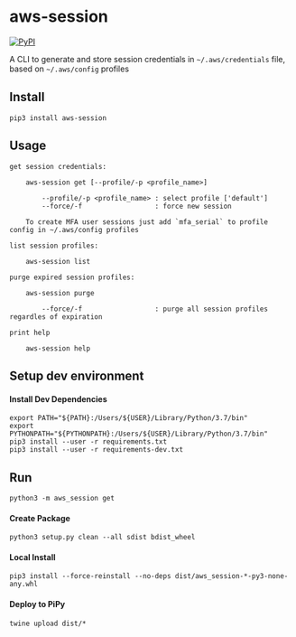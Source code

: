 # aws-session

[![PyPI](https://img.shields.io/pypi/v/aws-session)](https://pypi.org/project/aws-session/)

A CLI to generate and store session credentials in `~/.aws/credentials` file, based on `~/.aws/config` profiles

## Install

`pip3 install aws-session`

## Usage
```
get session credentials:

    aws-session get [--profile/-p <profile_name>]

        --profile/-p <profile_name> : select profile ['default']
        --force/-f                  : force new session

    To create MFA user sessions just add `mfa_serial` to profile config in ~/.aws/config profiles

list session profiles:

    aws-session list

purge expired session profiles:

    aws-session purge

        --force/-f                  : purge all session profiles regardles of expiration

print help

    aws-session help
```

## Setup dev environment

#### Install Dev Dependencies
```
export PATH="${PATH}:/Users/${USER}/Library/Python/3.7/bin"
export PYTHONPATH="${PYTHONPATH}:/Users/${USER}/Library/Python/3.7/bin"
pip3 install --user -r requirements.txt
pip3 install --user -r requirements-dev.txt
```

## Run
`python3 -m aws_session get`

#### Create Package
`python3 setup.py clean --all sdist bdist_wheel` 

#### Local Install
`pip3 install --force-reinstall --no-deps dist/aws_session-*-py3-none-any.whl`

#### Deploy to PiPy
`twine upload dist/*`
